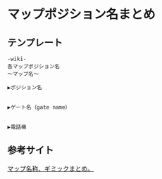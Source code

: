 # マップポジション名まとめ

## テンプレート
```
-wiki-
各マップポジション名
〜マップ名〜

▶︎ポジション名


▶︎ゲート名（gate name）


▶︎電話機
```

## 参考サイト
[マップ名称、ギミックまとめ。](https://daigokouryakutv.com/maps/#toc4)
